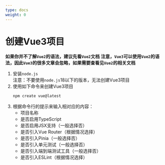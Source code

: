 ```yaml
---
type: docs
weight: 0
---
```


# 创建Vue3项目

**如果你并不了解`Vue2`的语法，建议先看`Vue2`文档**
**注意，`Vue3`可以使用`Vue2`的语法，因此`Vue3`的很多文章会忽略，如果需要查看见`Vue2`的相关文档**


1. 安装`node.js`  
   注意：不要使用`node.js`18以下的版本，无法创建Vue3项目
2. 使用如下命令来创建Vue3项目
   ```bash
   npm create vue@latest
   ```
3. 根据命令行的提示来输入相对应的内容：
   - 项目名称
   - 是否启用TypeScript
   - 是否启用JSX支持（一般选择否）
   - 是否引入Vue Router（根据情况选择）
   - 是否引入Pinia（一般选择否）
   - 是否引入单元测试（一般选择否）
   - 是否引入端到端测试工具（一般选择否）
   - 是否引入ESLint（根据情况选择）